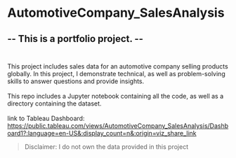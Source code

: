 # AutomotiveCompany_SalesAnalysis

## -- This is a portfolio project. --<br><br>
This project includes sales data for an automotive company selling products globally. In this project, I demonstrate technical, as well as problem-solving skills to answer questions and provide insights.<br>
<br>
This repo includes a Jupyter notebook containing all the code, as well as a directory containing the dataset.
<br>
<br>
link to Tableau Dashboard: <a>https://public.tableau.com/views/AutomotiveCompany_SalesAnalysis/Dashboard1?:language=en-US&:display_count=n&:origin=viz_share_link</a>
<br>
> Disclaimer: I do not own the data provided in this project
